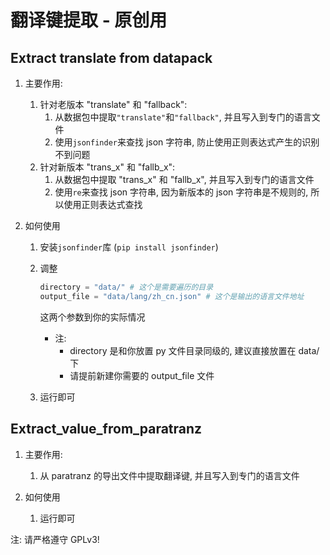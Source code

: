 # 翻译键提取 - 原创用

## Extract translate from datapack

1. 主要作用:
   1. 针对老版本 "translate" 和 "fallback":
      1. 从数据包中提取`"translate"`和`"fallback"`, 并且写入到专门的语言文件
      2. 使用`jsonfinder`来查找 json 字符串, 防止使用正则表达式产生的识别不到问题
   2. 针对新版本 "trans_x" 和 "fallb_x":
      1. 从数据包中提取 "trans_x" 和 "fallb_x", 并且写入到专门的语言文件
      2. 使用`re`来查找 json 字符串, 因为新版本的 json 字符串是不规则的, 所以使用正则表达式查找

2. 如何使用

   1. 安装`jsonfinder`库 (`pip install jsonfinder`)
   2. 调整

      ```python
      directory = "data/" # 这个是需要遍历的目录
      output_file = "data/lang/zh_cn.json" # 这个是输出的语言文件地址
      ```

      这两个参数到你的实际情况

      - 注:
        - directory 是和你放置 py 文件目录同级的, 建议直接放置在 data/下
        - 请提前新建你需要的 output_file 文件

   3. 运行即可

## Extract_value_from_paratranz

1. 主要作用:
   1. 从 paratranz 的导出文件中提取翻译键, 并且写入到专门的语言文件

2. 如何使用
   1. 运行即可

注: 请严格遵守 GPLv3!
